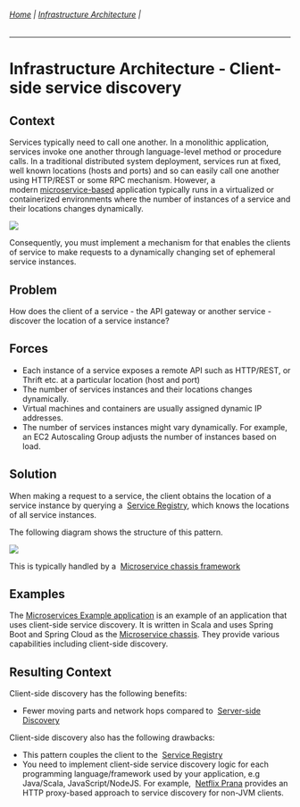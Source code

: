 ###### [Home](https://github.com/RyKaj/Documentation/blob/master/README.md) | [Infrastructure Architecture](https://github.com/RyKaj/Documentation/tree/master/InfrastructureArchitecture/README.md) |
------------

Infrastructure Architecture - Client-side service discovery
=========================================================
 
Context
-------

Services typically need to call one another. In a monolithic application, services invoke one another through language-level method or procedure calls. In a traditional distributed system deployment, services run at fixed, well known locations (hosts and ports) and so can easily call one another using HTTP/REST or some RPC mechanism. However, a modern [microservice-based](https://microservices.io/patterns/microservices.html) application typically runs in a virtualized or containerized environments where the number of instances of a service and their locations changes dynamically.

<kbd>![](https://microservices.io/i/servicediscovery/discovery-problem.jpg)</kbd>

Consequently, you must implement a mechanism for that enables the clients of service to make requests to a dynamically changing set of ephemeral service instances.

Problem
-------

How does the client of a service - the API gateway or another service -
discover the location of a service instance?

Forces
------

-   Each instance of a service exposes a remote API such as HTTP/REST,  or Thrift etc. at a particular location (host and port)
-   The number of services instances and their locations changes  dynamically.
-   Virtual machines and containers are usually assigned dynamic IP addresses.
-   The number of services instances might vary dynamically. For example, an EC2 Autoscaling Group adjusts the number of instances based on load.

Solution
--------

When making a request to a service, the client obtains the location of a service instance by querying a  [Service Registry](https://microservices.io/patterns/service-registry.html), which knows the locations of all service instances.

The following diagram shows the structure of this pattern.

<kbd>![](https://microservices.io/i/servicediscovery/client-side-discovery.jpg)</kbd>

This is typically handled by a  [Microservice chassis framework](https://microservices.io/patterns/microservice-chassis.html)

Examples
--------

The [Microservices Example application](https://github.com/cer/microservices-examples) is an example of an application that uses client-side service discovery. It is written in Scala and uses Spring Boot and Spring Cloud as the [Microservice chassis](https://microservices.io/patterns/microservice-chassis.html).
They provide various capabilities including client-side discovery.

Resulting Context
-----------------

Client-side discovery has the following benefits:

-   Fewer moving parts and network hops compared to  [Server-side Discovery](https://microservices.io/patterns/server-side-discovery.html)

Client-side discovery also has the following drawbacks:

-   This pattern couples the client to the  [Service Registry](https://microservices.io/patterns/service-registry.html)
-   You need to implement client-side service discovery logic for each programming language/framework used by your application, e.g Java/Scala, JavaScript/NodeJS. For example,  [Netflix Prana](https://github.com/Netflix/Prana) provides an HTTP proxy-based approach to service discovery for non-JVM clients.
